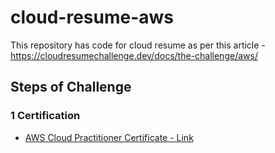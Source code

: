 # cloud-resume-aws
This repository has code for cloud resume as per this article - https://cloudresumechallenge.dev/docs/the-challenge/aws/

## Steps of Challenge

### 1 Certification

- [AWS Cloud Practitioner Certificate - Link](./https://www.credly.com/badges/3f155c87-ee29-4a3f-b6f9-ab791a779593/)